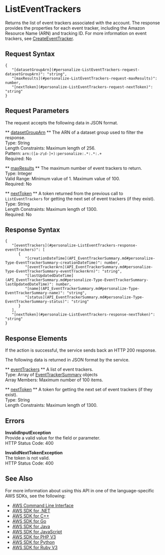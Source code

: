 # ListEventTrackers<a name="API_ListEventTrackers"></a>

Returns the list of event trackers associated with the account\. The response provides the properties for each event tracker, including the Amazon Resource Name \(ARN\) and tracking ID\. For more information on event trackers, see [CreateEventTracker](API_CreateEventTracker.md)\.

## Request Syntax<a name="API_ListEventTrackers_RequestSyntax"></a>

```
{
   "[datasetGroupArn](#personalize-ListEventTrackers-request-datasetGroupArn)": "string",
   "[maxResults](#personalize-ListEventTrackers-request-maxResults)": number,
   "[nextToken](#personalize-ListEventTrackers-request-nextToken)": "string"
}
```

## Request Parameters<a name="API_ListEventTrackers_RequestParameters"></a>

The request accepts the following data in JSON format\.

 ** [datasetGroupArn](#API_ListEventTrackers_RequestSyntax) **   <a name="personalize-ListEventTrackers-request-datasetGroupArn"></a>
The ARN of a dataset group used to filter the response\.  
Type: String  
Length Constraints: Maximum length of 256\.  
Pattern: `arn:([a-z\d-]+):personalize:.*:.*:.+`   
Required: No

 ** [maxResults](#API_ListEventTrackers_RequestSyntax) **   <a name="personalize-ListEventTrackers-request-maxResults"></a>
The maximum number of event trackers to return\.  
Type: Integer  
Valid Range: Minimum value of 1\. Maximum value of 100\.  
Required: No

 ** [nextToken](#API_ListEventTrackers_RequestSyntax) **   <a name="personalize-ListEventTrackers-request-nextToken"></a>
A token returned from the previous call to `ListEventTrackers` for getting the next set of event trackers \(if they exist\)\.  
Type: String  
Length Constraints: Maximum length of 1300\.  
Required: No

## Response Syntax<a name="API_ListEventTrackers_ResponseSyntax"></a>

```
{
   "[eventTrackers](#personalize-ListEventTrackers-response-eventTrackers)": [ 
      { 
         "[creationDateTime](API_EventTrackerSummary.md#personalize-Type-EventTrackerSummary-creationDateTime)": number,
         "[eventTrackerArn](API_EventTrackerSummary.md#personalize-Type-EventTrackerSummary-eventTrackerArn)": "string",
         "[lastUpdatedDateTime](API_EventTrackerSummary.md#personalize-Type-EventTrackerSummary-lastUpdatedDateTime)": number,
         "[name](API_EventTrackerSummary.md#personalize-Type-EventTrackerSummary-name)": "string",
         "[status](API_EventTrackerSummary.md#personalize-Type-EventTrackerSummary-status)": "string"
      }
   ],
   "[nextToken](#personalize-ListEventTrackers-response-nextToken)": "string"
}
```

## Response Elements<a name="API_ListEventTrackers_ResponseElements"></a>

If the action is successful, the service sends back an HTTP 200 response\.

The following data is returned in JSON format by the service\.

 ** [eventTrackers](#API_ListEventTrackers_ResponseSyntax) **   <a name="personalize-ListEventTrackers-response-eventTrackers"></a>
A list of event trackers\.  
Type: Array of [EventTrackerSummary](API_EventTrackerSummary.md) objects  
Array Members: Maximum number of 100 items\.

 ** [nextToken](#API_ListEventTrackers_ResponseSyntax) **   <a name="personalize-ListEventTrackers-response-nextToken"></a>
A token for getting the next set of event trackers \(if they exist\)\.  
Type: String  
Length Constraints: Maximum length of 1300\.

## Errors<a name="API_ListEventTrackers_Errors"></a>

 **InvalidInputException**   
Provide a valid value for the field or parameter\.  
HTTP Status Code: 400

 **InvalidNextTokenException**   
The token is not valid\.  
HTTP Status Code: 400

## See Also<a name="API_ListEventTrackers_SeeAlso"></a>

For more information about using this API in one of the language\-specific AWS SDKs, see the following:
+  [AWS Command Line Interface](https://docs.aws.amazon.com/goto/aws-cli/personalize-2018-05-22/ListEventTrackers) 
+  [AWS SDK for \.NET](https://docs.aws.amazon.com/goto/DotNetSDKV3/personalize-2018-05-22/ListEventTrackers) 
+  [AWS SDK for C\+\+](https://docs.aws.amazon.com/goto/SdkForCpp/personalize-2018-05-22/ListEventTrackers) 
+  [AWS SDK for Go](https://docs.aws.amazon.com/goto/SdkForGoV1/personalize-2018-05-22/ListEventTrackers) 
+  [AWS SDK for Java](https://docs.aws.amazon.com/goto/SdkForJava/personalize-2018-05-22/ListEventTrackers) 
+  [AWS SDK for JavaScript](https://docs.aws.amazon.com/goto/AWSJavaScriptSDK/personalize-2018-05-22/ListEventTrackers) 
+  [AWS SDK for PHP V3](https://docs.aws.amazon.com/goto/SdkForPHPV3/personalize-2018-05-22/ListEventTrackers) 
+  [AWS SDK for Python](https://docs.aws.amazon.com/goto/boto3/personalize-2018-05-22/ListEventTrackers) 
+  [AWS SDK for Ruby V3](https://docs.aws.amazon.com/goto/SdkForRubyV3/personalize-2018-05-22/ListEventTrackers) 